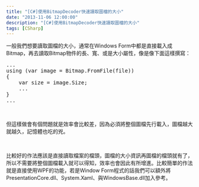 ```yaml
---
title: "[C#]使用BitmapDecoder快速讀取圖檔的大小"
date: "2013-11-06 12:00:00"
description: "[C#]使用BitmapDecoder快速讀取圖檔的大小"
tags: [CSharp]
---
```


<p>一般我們想要讀取圖檔的大小，通常在Windows Form中都是直接載入成Bitmap，再去讀取Bitmap物件的長、寬、或是大小屬性，像是像下面這樣撰寫：</p>  <div style="padding-bottom: 0px; margin: 0px; padding-left: 0px; padding-right: 0px; display: inline; float: none; padding-top: 0px" id="scid:812469c5-0cb0-4c63-8c15-c81123a09de7:2c0d48d9-3912-4ba3-a060-328115661a1f" class="wlWriterSmartContent"><pre name="code" class="c#">...
using (var image = Bitmap.FromFile(file))
{
	var size = image.Size;
	...
}
...</pre></div>

<p> </p>

<p>但這樣做會有個問題就是效率會比較差，因為必須將整個圖檔先行載入，圖檔越大就越久，記憶體也吃的兇。</p>

<p> </p>

<p>比較好的作法應該是直接讀取檔案的檔頭，圖檔的大小資訊再圖檔的檔頭就有了，所以不需要將整個圖檔載入就可以得知，效率也會因此有所增進。比較簡單的作法就是直接使用WPF的功能，若是Window Form程式的話我們可以額外將PresentationCore.dll、System.Xaml、與WindowsBase.dll加入參考。</p>

<p><img style="border-bottom: 0px; border-left: 0px; border-top: 0px; border-right: 0px" border="0" alt="image" src="\images\posts
